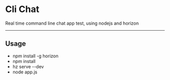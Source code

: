 Cli Chat
===================


Real time command line chat app test, using nodejs and horizon

----------


Usage
-------------

 - npm install -g horizon 
 - npm install 
 - hz serve --dev 
 - node app.js